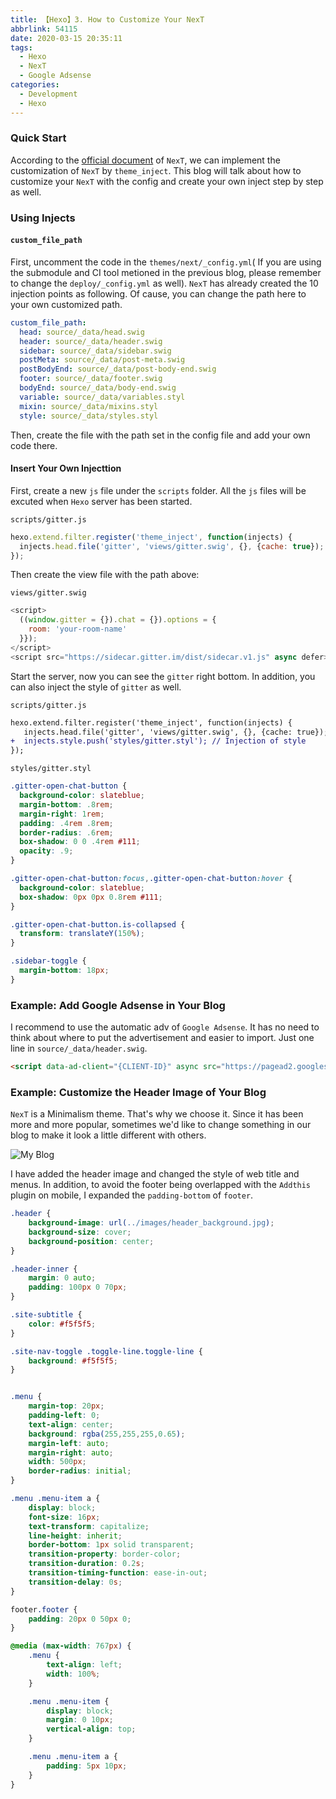 ```yaml
---
title: 【Hexo】3. How to Customize Your NexT
abbrlink: 54115
date: 2020-03-15 20:35:11
tags:
  - Hexo
  - NexT
  - Google Adsense
categories:
  - Development
  - Hexo
---
```

### Quick Start

According to the [official document](https://theme-next.org/docs/advanced-settings) of `NexT`, we can implement the customization of `NexT` by `theme_inject`. This blog will talk about how to customize your `NexT` with the config and create your own inject step by step as well.

### Using Injects

#### `custom_file_path`

First, uncomment the code in the `themes/next/_config.yml`( If you are using the submodule and CI tool metioned in the previous blog, please remember to change the `deploy/_config.yml` as well). `NexT` has already created the 10 injection points as following. Of cause, you can change the path here to your own customized path.

<!-- more -->

```yml
custom_file_path:
  head: source/_data/head.swig
  header: source/_data/header.swig
  sidebar: source/_data/sidebar.swig
  postMeta: source/_data/post-meta.swig
  postBodyEnd: source/_data/post-body-end.swig
  footer: source/_data/footer.swig
  bodyEnd: source/_data/body-end.swig
  variable: source/_data/variables.styl
  mixin: source/_data/mixins.styl
  style: source/_data/styles.styl
```

Then, create the file with the path set in the config file and add your own code there.

#### Insert Your Own Injecttion

First, create a new `js` file under the `scripts` folder. All the `js` files will be excuted when `Hexo` server has been started.

`scripts/gitter.js`

```js
hexo.extend.filter.register('theme_inject', function(injects) {
  injects.head.file('gitter', 'views/gitter.swig', {}, {cache: true});
});
```

Then create the view file with the path above:

`views/gitter.swig`

```js
<script>
  ((window.gitter = {}).chat = {}).options = {
    room: 'your-room-name'
  }});
</script>
<script src="https://sidecar.gitter.im/dist/sidecar.v1.js" async defer></script>
```

Start the server, now you can see the `gitter` right bottom. In addition, you can also inject the style of `gitter` as well.

`scripts/gitter.js`

```diff
hexo.extend.filter.register('theme_inject', function(injects) {
   injects.head.file('gitter', 'views/gitter.swig', {}, {cache: true});
+  injects.style.push('styles/gitter.styl'); // Injection of style
});
```

`styles/gitter.styl`

```css
.gitter-open-chat-button {
  background-color: slateblue;
  margin-bottom: .8rem;
  margin-right: 1rem;
  padding: .4rem .8rem;
  border-radius: .6rem;
  box-shadow: 0 0 .4rem #111;
  opacity: .9;
}

.gitter-open-chat-button:focus,.gitter-open-chat-button:hover {
  background-color: slateblue;
  box-shadow: 0px 0px 0.8rem #111;
}

.gitter-open-chat-button.is-collapsed {
  transform: translateY(150%);
}

.sidebar-toggle {
  margin-bottom: 18px;
}
```

### Example: Add Google Adsense in Your Blog

I recommend to use the automatic adv of `Google Adsense`. It has no need to think about where to put the advertisement and easier to import. Just one line in `source/_data/header.swig`.

```html
<script data-ad-client="{CLIENT-ID}" async src="https://pagead2.googlesyndication.com/pagead/js/adsbygoogle.js"></script>
```

### Example: Customize the Header Image of Your Blog

`NexT` is a Minimalism theme. That's why we choose it. Since it has been more and more popular, sometimes we'd like to change something in our blog to make it look a little different with others.

![My Blog](/images/20200315-how-to-customize-next-theme.jpg)

I have added the header image and changed the style of web title and menus. In addition, to avoid the footer being overlapped with the `Addthis` plugin on mobile, I expanded the `padding-bottom` of `footer`.

```css
.header {
    background-image: url(../images/header_background.jpg);
    background-size: cover;
    background-position: center;
}

.header-inner {
    margin: 0 auto;
    padding: 100px 0 70px;
}

.site-subtitle {
    color: #f5f5f5;
}

.site-nav-toggle .toggle-line.toggle-line {
    background: #f5f5f5;
}


.menu {
    margin-top: 20px;
    padding-left: 0;
    text-align: center;
    background: rgba(255,255,255,0.65);
    margin-left: auto;
    margin-right: auto;
    width: 500px;
    border-radius: initial;
}

.menu .menu-item a {
    display: block;
    font-size: 16px;
    text-transform: capitalize;
    line-height: inherit;
    border-bottom: 1px solid transparent;
    transition-property: border-color;
    transition-duration: 0.2s;
    transition-timing-function: ease-in-out;
    transition-delay: 0s;
}

footer.footer {
    padding: 20px 0 50px 0;
}

@media (max-width: 767px) {
    .menu {
        text-align: left;
        width: 100%;
    }

    .menu .menu-item {
        display: block;
        margin: 0 10px;
        vertical-align: top;
    }

    .menu .menu-item a {
        padding: 5px 10px;
    }
}
```
